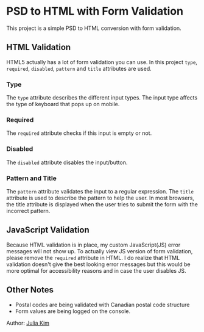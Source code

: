 # PSD to HTML with Form Validation

This project is a simple PSD to HTML conversion with form validation.

## HTML Validation
HTML5 actually has a lot of form validation you can use.
In this project `type`, `required`, `disabled`, `pattern` and `title` attributes are used. 

### Type
The `type` attribute describes the different input types.
The input type affects the type of keyboard that pops up on mobile.

### Required
The `required` attribute checks if this input is empty or not.

### Disabled
The `disabled` attribute disables the input/button. 

### Pattern and Title
The `pattern` attribute validates the input to a regular expression.
The `title` attribute is used to describe the pattern to help the user. In most browsers, the title attribute is displayed when the user tries to submit the form with the incorrect pattern.  


## JavaScript Validation

Because HTML validation is in place, my custom JavaScript(JS) error messages will not show up.
To actually view JS version of form validation, please remove the `required` attribute in HTML. 
I do realize that  HTML validation doesn't give the best looking error messages but this would be more optimal for accessibility reasons and in case the user disables JS. 

## Other Notes
- Postal codes are being validated with Canadian postal code structure 
- Form values are being logged on the console.

Author: [Julia Kim](http://byjuliakim.com)